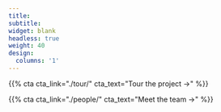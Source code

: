 ```yaml
---
title:
subtitle:
widget: blank
headless: true
weight: 40
design:
  columns: '1'
---
```


{{% cta cta_link="./tour/" cta_text="Tour the project →" %}}

{{% cta cta_link="./people/" cta_text="Meet the team →" %}}


